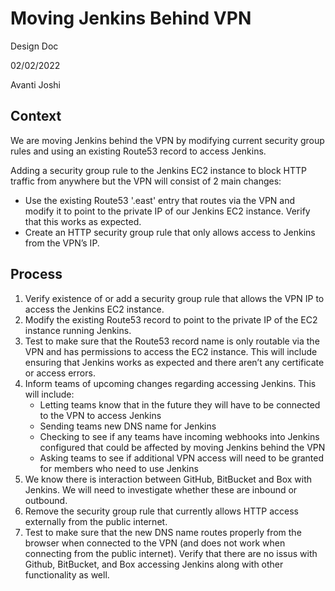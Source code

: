 # Moving Jenkins Behind VPN

Design Doc

02/02/2022

Avanti Joshi

## Context
We are moving Jenkins behind the VPN by modifying current security group rules and using an existing Route53 record to access Jenkins.

Adding a security group rule to the Jenkins EC2 instance to block HTTP traffic from anywhere but the VPN will consist of 2 main changes:
 - Use the existing Route53 '.east' entry that routes via the VPN and modify it to point to the private IP of our Jenkins EC2 instance. Verify that this works as expected.
 - Create an HTTP security group rule that only allows access to Jenkins from the VPN’s IP.  


## Process

1) Verify existence of or add a security group rule that allows the VPN IP to access the Jenkins EC2 instance.
2) Modify the existing Route53 record to point to the private IP of the EC2 instance running Jenkins. 
3) Test to make sure that the Route53 record name is only routable via the VPN and has permissions to access the EC2 instance. This will include ensuring that Jenkins works as expected and there aren’t any certificate or access errors. 
4) Inform teams of upcoming changes regarding accessing Jenkins. This will include:
   - Letting teams know that in the future they will have to be connected to the VPN to access Jenkins
   - Sending teams new DNS name for Jenkins 
   - Checking to see if any teams have incoming webhooks into Jenkins configured that could be affected by moving Jenkins behind the VPN
   - Asking teams to see if additional VPN access will need to be granted for members who need to use Jenkins
5) We know there is interaction between GitHub, BitBucket and Box with Jenkins. We will need to investigate whether these are inbound or outbound.
6) Remove the security group rule that currently allows HTTP access externally from the public internet.
7) Test to make sure that the new DNS name routes properly from the browser when connected to the VPN (and does not work when connecting from the public internet). Verify that there are no issus with Github, BitBucket, and Box accessing Jenkins along with other functionality as well.  


